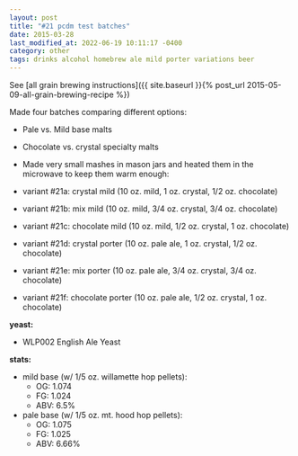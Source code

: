 ```yaml
---
layout: post
title: "#21 pcdm test batches"
date: 2015-03-28
last_modified_at: 2022-06-19 10:11:17 -0400
category: other
tags: drinks alcohol homebrew ale mild porter variations beer
---
```

See  [all grain brewing instructions]({{ site.baseurl }}{% post_url 2015-05-09-all-grain-brewing-recipe %})

Made four batches comparing different options:
* Pale vs. Mild base malts
* Chocolate vs. crystal specialty malts

* Made very small mashes in mason jars and heated them in the microwave to keep them warm enough:

* variant #21a: crystal mild (10 oz. mild, 1 oz. crystal, 1/2 oz. chocolate)
* variant #21b: mix mild (10 oz. mild, 3/4 oz. crystal, 3/4 oz. chocolate)
* variant #21c: chocolate mild (10 oz. mild, 1/2 oz. crystal, 1 oz. chocolate)
* variant #21d: crystal porter (10 oz. pale ale, 1 oz. crystal, 1/2 oz. chocolate)
* variant #21e: mix porter (10 oz. pale ale, 3/4 oz. crystal, 3/4 oz. chocolate)
* variant #21f: chocolate porter (10 oz. pale ale, 1/2 oz. crystal, 1 oz. chocolate)

**yeast:**
* WLP002 English Ale Yeast

**stats:**
* mild base (w/ 1/5 oz. willamette hop pellets):
  * OG: 1.074
  * FG: 1.024
  * ABV: 6.5%
* pale base (w/ 1/5 oz. mt. hood hop pellets):
  * OG: 1.075
  * FG: 1.025
  * ABV: 6.66%
